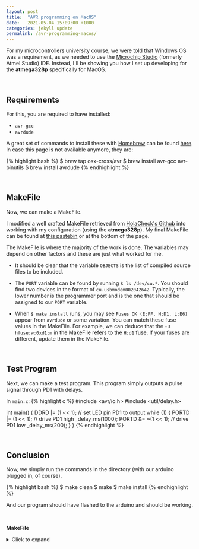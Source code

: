 ```yaml
---
layout: post
title:  "AVR programming on MacOS"
date:   2021-05-04 15:09:00 +1000
categories: jekyll update
permalink: /avr-programming-macos/
---
```


For my microcontrollers university course, we were told that Windows OS was a requirement, as we needed to use the [Microchip Studio](https://www.microchip.com/en-us/development-tools-tools-and-software/microchip-studio-for-avr-and-sam-devices) (formerly Atmel Studio) IDE. Instead, I'll be showing you how I set up developing for the **atmega328p** specifically for MacOS.

<br>

## Requirements
For this, you are required to have installed:
- `avr-gcc`
- `avrdude`

A great set of commands to install these with [Homebrew](https://brew.sh) can be found [here](https://gist.github.com/jj1bdx/f149305a57c4cb2cef7c). In case this page is not available anymore, they are:

{% highlight bash %}
$ brew tap osx-cross/avr
$ brew install avr-gcc avr-binutils
$ brew install avrdude
{% endhighlight %}

<br>

## MakeFile
Now, we can make a MakeFile.

I modified a well crafted MakeFile retrieved from [HolaCheck's Github](https://gist.github.com/holachek/3304890) into working with my configuration (using the **atmega328p**). My final MakeFile can be found at [this pastebin](https://pastebin.com/ENDP4XES) or at the bottom of the page.

The MakeFile is where the majority of the work is done. The variables may depend on other factors and these are just what worked for me.
  - It should be clear that the variable `OBJECTS` is the list of compiled source files to be included.

  - The `PORT` variable can be found by running `$ ls /dev/cu.*`. You should find two devices in the format of `cu.usbmodem002042642`. Typically, the lower number is the programmer port and is the one that should be assigned to our `PORT` variable.

  - When `$ make install` runs, you may see `Fuses OK (E:FF, H:D1, L:E6)` appear from `avrdude` or some variation. You can match these fuse values in the MakeFile. For example, we can deduce that the `-U hfuse:w:0xd1:m` in the MakeFile refers to the `H:d1` fuse. If your fuses are different, update them in the MakeFile.


<br>


## Test Program
Next, we can make a test program. This program simply outputs a pulse signal through PD1 with delays.

In `main.c`:
{% highlight c %}
#include <avr/io.h>
#include <util/delay.h>

int main() {
    DDRD |= (1 << 1);           // set LED pin PD1 to output
    while (1) {
        PORTD |= (1 << 1);      // drive PD1 high
        _delay_ms(1000);
        PORTD &= ~(1 << 1);     // drive PD1 low
        _delay_ms(200);
    }
}
{% endhighlight %}

<br>

## Conclusion
Now, we simply run the commands in the directory (with our arduino plugged in, of course).

{% highlight bash %}
$ make clean
$ make
$ make install
{% endhighlight %}

And our program should have flashed to the arduino and should be working.

<br>

**MakeFile**
<details>
  <summary>Click to expand</summary>

{% highlight make %}
# Name: Makefile
# Author: <insert your name here>
# Copyright: <insert your copyright message here>
# License: <insert your license reference here>

# DEVICE ....... The AVR device you compile for
# CLOCK ........ Target AVR clock rate in Hertz
# OBJECTS ...... The object files created from your source files. This list is
#                usually the same as the list of source files with suffix ".o".
# PROGRAMMER ... Options to avrdude which define the hardware you use for
#                uploading to the AVR and the interface where this hardware
#                is connected.
# FUSES ........ Parameters for avrdude to flash the fuses appropriately.

DEVICE     = atmega328p
CLOCK      = 20000000
PORT	   = /dev/cu.usbmodem002042642
PROGRAMMER = -c stk500v2 -P $(PORT)
OBJECTS    = main.o other.o
FUSES      = -U lfuse:w:0xE6:m -U hfuse:w:0xd1:m -U efuse:w:0xff:m


######################################################################
######################################################################

# Tune the lines below only if you know what you are doing:

AVRDUDE = avrdude $(PROGRAMMER) -p $(DEVICE)
COMPILE = avr-gcc -Wall -Os -DF_CPU=$(CLOCK) -mmcu=$(DEVICE)

# symbolic targets:
all:	main.hex

.c.o:
	$(COMPILE) -c $< -o $@

.S.o:
	$(COMPILE) -x assembler-with-cpp -c $< -o $@
# "-x assembler-with-cpp" should not be necessary since this is the default
# file type for the .S (with capital S) extension. However, upper case
# characters are not always preserved on Windows. To ensure WinAVR
# compatibility define the file type manually.

.c.s:
	$(COMPILE) -S $< -o $@

flash:	all
	$(AVRDUDE) -U flash:w:main.hex:i -F

fuse:
	$(AVRDUDE) $(FUSES)

install: flash fuse

# if you use a bootloader, change the command below appropriately:
load: all
	bootloadHID main.hex

clean:
	rm -f main.hex main.elf $(OBJECTS)

# file targets:
main.elf: $(OBJECTS)
	$(COMPILE) -o main.elf $(OBJECTS)

main.hex: main.elf
	rm -f main.hex
	avr-objcopy -j .text -j .data -O ihex main.elf main.hex
# If you have an EEPROM section, you must also create a hex file for the
# EEPROM and add it to the "flash" target.

# Targets for code debugging and analysis:
disasm:	main.elf
	avr-objdump -d main.elf

cpp:
	$(COMPILE) -E main.c

{% endhighlight %}
</details>